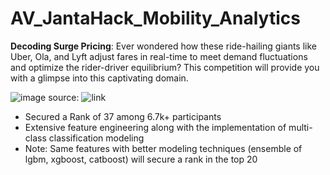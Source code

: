 # AV_JantaHack_Mobility_Analytics
**Decoding Surge Pricing**: Ever wondered how these ride-hailing giants like Uber, Ola, and Lyft adjust fares in real-time to meet demand fluctuations and optimize the rider-driver equilibrium? This competition will provide you with a glimpse into this captivating domain.

![image](https://github.com/DurgaSandeep25/AV_JantaHack_Mobility_Analytics/assets/38128597/41692028-fd16-4f8c-bf15-11f360dde137)
source: ![link](https://www.forbes.com/sites/nicolemartin1/2019/03/30/uber-charges-more-if-they-think-youre-willing-to-pay-more/?sh=5c5497ce7365)

- Secured a Rank of 37 among 6.7k+ participants
- Extensive feature engineering along with the implementation of multi-class classification modeling
- Note: Same features with better modeling techniques (ensemble of lgbm, xgboost, catboost) will secure a rank in the top 20
